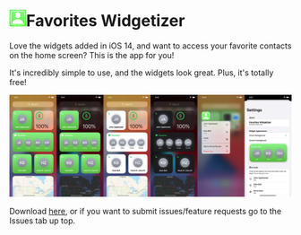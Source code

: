 # ![alt text](appicon@30px.png)Favorites Widgetizer

Love the widgets added in iOS 14, and want to access your favorite contacts on the home screen? This is the app for you!

It's incredibly simple to use, and the widgets look great. Plus, it's totally free!

![alt text](screenshots/v1.0/arranged.png)

Download [here](https://apps.apple.com/us/app/id1532064661), or if you want to submit issues/feature requests go to the Issues tab up top.
